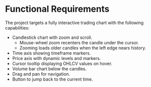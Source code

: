 # Functional Requirements

The project targets a fully interactive trading chart with the following capabilities:

- Candlestick chart with zoom and scroll.
  - Mouse-wheel zoom recenters the candle under the cursor.
  - Zooming loads older candles when the left edge nears history.
- Time axis showing timeframe markers.
- Price axis with dynamic levels and markers.
- Cursor tooltip displaying OHLCV values on hover.
- Volume bar chart below the candles.
- Drag and pan for navigation.
- Button to jump back to the current time.


